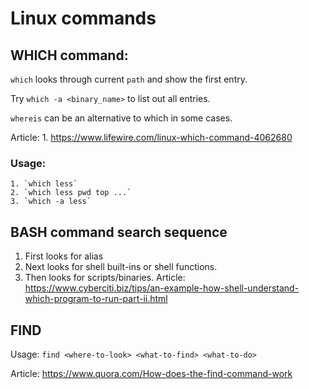 # Linux commands 

## WHICH command:
  `which` looks through current `path` and show the first entry.

  Try `which -a <binary_name>` to list out all entries.

  `whereis` can be an alternative to which in some cases.

  Article:
    1. https://www.lifewire.com/linux-which-command-4062680
    
### Usage: 
    1. `which less`  
    2. `which less pwd top ...`  
    3. `which -a less`  

## BASH command search sequence
  1. First looks for alias
  2. Next looks for shell built-ins or shell functions.
  3. Then looks for scripts/binaries.
  Article:
    https://www.cyberciti.biz/tips/an-example-how-shell-understand-which-program-to-run-part-ii.html

## FIND

  Usage: `find <where-to-look> <what-to-find> <what-to-do>`  

  Article: https://www.quora.com/How-does-the-find-command-work
